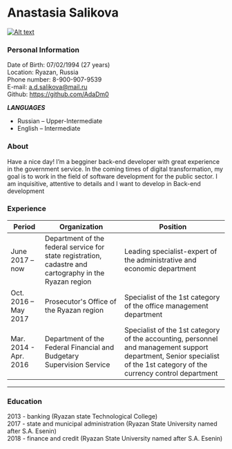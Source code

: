 # Anastasia Salikova

[![Alt text](placehold.it/150x100)](https://cloud.mail.ru/public/RsXd/PZn3nXHbq/)

### Personal Information
Date of Birth: 07/02/1994 (27 years)  
Location: Ryazan, Russia  
Phone number:     8-900-907-9539  
E-mail: a.d.salikova@mail.ru  
Github: https://github.com/AdaDm0

***LANGUAGES***

- Russian – Upper-Intermediate  
- English – Intermediate

### About
Have a nice day! I’m a begginer back-end developer with great experience in the government service. In the coming times of digital transformation, my goal is to work in the field of software development for the public sector. I am inquisitive, attentive to details and I want to develop in Back-end development


### Experience

Period                |     Organization     |     Position     
----------------------|----------------------|--------------------
June 2017 – now |Department of the federal service for state registration, cadastre and cartography in the Ryazan region|Leading specialist-expert of the administrative and economic department
Oct. 2016 – May 2017|Prosecutor's Office of the Ryazan region|Specialist of the 1st category of the office management department
Mar. 2014 - Apr. 2016|Department of the Federal Financial and Budgetary Supervision Service|Specialist of the 1st category of the accounting, personnel and management support department, Senior specialist of the 1st category of the currency control department
--------------------------------------------------------------------

### Education
2013 - banking (Ryazan state Technological College)  
2017 - state and municipal administration (Ryazan State University named after S.A. Esenin)  
2018 - finance and credit (Ryazan State University named after S.A. Esenin)  


